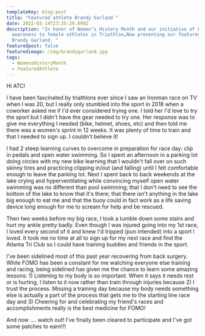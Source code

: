 ```yaml
---
templateKey: blog-post
title: "Featured athlete Brandy Garland "
date: 2022-03-14T23:25:29.698Z
description: "In honor of Women’s History Month and our initiative of bringing
  awareness to female athletes in Triathlon…Now presenting our featured athlete,
  Brandy Garland. "
featuredpost: false
featuredimage: /img/brandygarland.jpg
tags:
  - WomensHistoryMonth
  - FeaturedAthlete
---
```

Hi ATC!

I have been fascinated by triathlons ever since I saw an Ironman race on TV when I was 20, but I really only stumbled into the sport in 2018 when a coworker asked me if I'd ever considered trying one. I told her I'd love to try the sport but I didn't have the gear needed to try one. Her response was to give me everything I needed (bike, helmet, shoes, etc) and then told me there was a women's sprint in 12 weeks. It was plenty of time to train and that I needed to sign up. I couldn't believe it!

I had 2 steep learning curves to overcome in preparation for race day: clip in pedals and open water swimming. So I spent an afternoon in a parking lot doing circles with my new bike learning that I wouldn't fall over on such skinny tires and practicing clipping in/out (and falling) until I felt comfortable enough to leave the parking lot. Next I spent back to back weekends at the lake crying and hyperventilating while convincing myself open water swimming was no different than pool swimming; that I don't need to see the bottom of the lake to know that it's there; that there isn't anything in the lake big enough to eat me and that the buoy could in fact work as a life saving device long enough for me to scream for help and be rescued.

Then two weeks before my big race, I took a tumble down some stairs and hurt my ankle pretty badly. Even though I was injured going into my 1st race, I loved every second of it and knew I'd tripped (pun intended) into a sport l loved. It took me no time at all to sign up for my next race and find the Atlanta Tri Club so I could have training buddies and friends in the sport.

I've been sidelined most of this past year recovering from back surgery. While FOMO has been a constant for me watching everyone else training and racing, being sidelined has given me the chance to learn some amazing lessons: 1) Listening to my body is so important. When it says it needs rest or is hurting, I listen to it now rather than train through injuries because 2) I trust the process. Missing a training day because my body needs something else is actually a part of the process that gets me to the starting line race day and 3) Cheering for and celebrating my friend's races and accomplishments really is the best medicine for FOMO!

And now .... watch out! I've finally been cleared to participate and I've got some patches to earn!!!